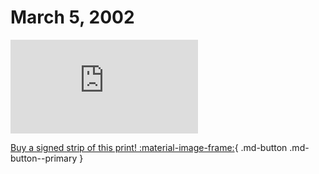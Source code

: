# March 5, 2002

![](https://www.achewood.com/comic.php?date=03052002)

[Buy a signed strip of this print! :material-image-frame:](https://achewood-holiday-pop-up.myshopify.com/products/strip#03052002){ .md-button .md-button--primary }
